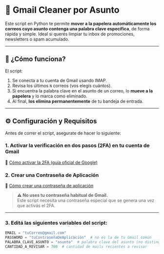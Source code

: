 # 🧹 Gmail Cleaner por Asunto

Este script en Python te permite **mover a la papelera automáticamente los correos cuyo asunto contenga una palabra clave específica**, de forma rápida y simple. Ideal si querés limpiar tu inbox de promociones, newsletters o spam acumulado.

---

## 🚀 ¿Cómo funciona?

El script:

1. Se conecta a tu cuenta de Gmail usando IMAP.
2. Revisa los últimos `N` correos (vos elegís cuántos).
3. Si encuentra la palabra clave en el asunto de un correo, lo **mueve a la papelera** y lo marca como eliminado.
4. Al final, **los elimina permanentemente** de tu bandeja de entrada.

---

## ⚙️ Configuración y Requisitos

Antes de correr el script, asegurate de hacer lo siguiente:

### 1. Activar la verificación en dos pasos (2FA) en tu cuenta de Gmail

🔐 [Cómo activar la 2FA (guía oficial de Google)](https://support.google.com/accounts/answer/185839?hl=es-419&co=GENIE.Platform%3DDesktop)

### 2. Crear una Contraseña de Aplicación

🔑 [Cómo crear una contraseña de aplicación](https://support.google.com/accounts/answer/185833?hl=es-419)

> **⚠️ No uses tu contraseña habitual de Gmail.**  
> Este script necesita una contraseña especial que se genera una vez que activás el 2FA.

---

### 3. Editá las siguientes variables del script:

```python
EMAIL = "tuCorreo@gmail.com"
PASSWORD = "tuContraseñaDeAplicación"  # no es la de tu Gmail común
PALABRA_CLAVE_ASUNTO = "asunto"  # palabra clave del asunto (no distingue mayúsculas)
CANTIDAD_A_REVISAR = 700  # cantidad de mails recientes a revisar
